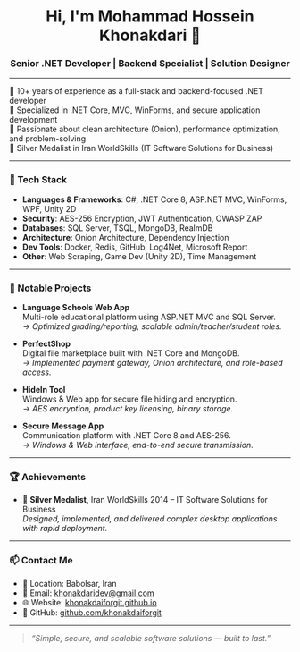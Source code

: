 <h1 align="center">Hi, I'm Mohammad Hossein Khonakdari 👋</h1>
<h3 align="center">Senior .NET Developer | Backend Specialist | Solution Designer</h3>

---

🔹 10+ years of experience as a full-stack and backend-focused .NET developer  
🔹 Specialized in .NET Core, MVC, WinForms, and secure application development  
🔹 Passionate about clean architecture (Onion), performance optimization, and problem-solving  
🔹 Silver Medalist in Iran WorldSkills (IT Software Solutions for Business)

---

### 🔧 Tech Stack

- **Languages & Frameworks**: C#, .NET Core 8, ASP.NET MVC, WinForms, WPF, Unity 2D  
- **Security**: AES-256 Encryption, JWT Authentication, OWASP ZAP  
- **Databases**: SQL Server, TSQL, MongoDB, RealmDB  
- **Architecture**: Onion Architecture, Dependency Injection  
- **Dev Tools**: Docker, Redis, GitHub, Log4Net, Microsoft Report  
- **Other**: Web Scraping, Game Dev (Unity 2D), Time Management

---

### 🚀 Notable Projects

- **Language Schools Web App**  
  Multi-role educational platform using ASP.NET MVC and SQL Server.  
  _→ Optimized grading/reporting, scalable admin/teacher/student roles._

- **PerfectShop**  
  Digital file marketplace built with .NET Core and MongoDB.  
  _→ Implemented payment gateway, Onion architecture, and role-based access._

- **HideIn Tool**  
  Windows & Web app for secure file hiding and encryption.  
  _→ AES encryption, product key licensing, binary storage._

- **Secure Message App**  
  Communication platform with .NET Core 8 and AES-256.  
  _→ Windows & Web interface, end-to-end secure transmission._

---

### 🏆 Achievements

- 🥈 **Silver Medalist**, Iran WorldSkills 2014 – IT Software Solutions for Business  
  _Designed, implemented, and delivered complex desktop applications with rapid deployment._

---

### 📫 Contact Me

- 📍 Location: Babolsar, Iran  
- 📧 Email: khonakdaridev@gmail.com  
- 🌐 Website: [khonakdaiforgit.github.io](https://khonakdaiforgit.github.io)  
- 💼 GitHub: [github.com/khonakdaiforgit](https://github.com/khonakdaiforgit)

---

> _“Simple, secure, and scalable software solutions — built to last.”_


